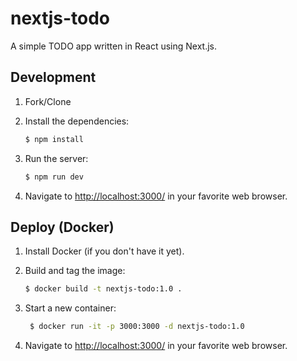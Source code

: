 # nextjs-todo

A simple TODO app written in React using Next.js.



## Development

1. Fork/Clone

2. Install the dependencies:

    ```sh
    $ npm install
    ```

3. Run the server:

    ```sh
    $ npm run dev
    ```

4. Navigate to [http://localhost:3000/](http://localhost:3000/) in your favorite web browser.

## Deploy (Docker)

1. Install Docker (if you don't have it yet).

2. Build and tag the image:
    ```sh
    $ docker build -t nextjs-todo:1.0 .
    ```

3. Start a new container:
   ```sh
    $ docker run -it -p 3000:3000 -d nextjs-todo:1.0
    ```

4. Navigate to [http://localhost:3000/](http://localhost:3000/) in your favorite web browser.
